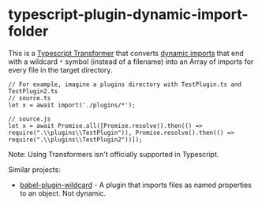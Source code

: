 # typescript-plugin-dynamic-import-folder

This is a [Typescript Transformer](https://github.com/madou/typescript-transformer-handbook) that converts [dynamic imports](https://developer.mozilla.org/en-US/docs/Web/JavaScript/Reference/Statements/import#dynamic_imports) that end with a wildcard `*` symbol (instead of a filename) into an Array of imports for every file in the target directory.

```
// For example, imagine a plugins directory with TestPlugin.ts and TestPlugin2.ts
// source.ts
let x = await import('./plugins/*');

// source.js
let x = await Promise.all([Promise.resolve().then(() => require(".\\plugins\\TestPlugin")), Promise.resolve().then(() => require(".\\plugins\\TestPlugin2"))]);
```

Note: Using Transformers isn't officially supported in Typescript.

Similar projects:
* [babel-plugin-wildcard](https://github.com/vihanb/babel-plugin-wildcard) - A plugin that imports files as named properties to an object. Not dynamic.